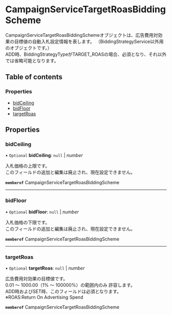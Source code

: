 # CampaignServiceTargetRoasBiddingScheme


<div lang=\"ja\">CampaignServiceTargetRoasBiddingSchemeオブジェクトは、広告費用対効果の目標値の自動入札設定情報を表します。 （BiddingStrategyService以外用のオブジェクトです。）<br> ADD時、BiddingStrategyTypeがTARGET_ROASの場合、必須となり、それ以外では省略可能となります。</div> 

## Table of contents

### Properties

- [bidCeiling](campaignservicetargetroasbiddingscheme.md#bidceiling)
- [bidFloor](campaignservicetargetroasbiddingscheme.md#bidfloor)
- [targetRoas](campaignservicetargetroasbiddingscheme.md#targetroas)

## Properties

### bidCeiling

• `Optional` **bidCeiling**: ``null`` \| *number*

<div lang=\"ja\">入札価格の上限です。<br>このフィールドの追加と編集は廃止され、現在設定できません。</div> 

**`memberof`** CampaignServiceTargetRoasBiddingScheme

___

### bidFloor

• `Optional` **bidFloor**: ``null`` \| *number*

<div lang=\"ja\">入札価格の下限です。<br>このフィールドの追加と編集は廃止され、現在設定できません。</div> 

**`memberof`** CampaignServiceTargetRoasBiddingScheme

___

### targetRoas

• `Optional` **targetRoas**: ``null`` \| *number*

<div lang=\"ja\">広告費用対効果の目標値です。<br> 0.01 ～ 1000.00（1% ～ 100000%）の範囲内のみ 許容します。<br> ADD時およびSET時、このフィールドは必須となります。<br> ※ROAS:Return On Advertising Spend</div> 

**`memberof`** CampaignServiceTargetRoasBiddingScheme
